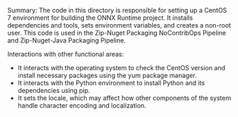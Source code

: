 Summary:
The code in this directory is responsible for setting up a CentOS 7 environment for building the ONNX Runtime project. It installs dependencies and tools, sets environment variables, and creates a non-root user. This code is used in the Zip-Nuget Packaging NoContribOps Pipeline and Zip-Nuget-Java Packaging Pipeline.

Interactions with other functional areas:
- It interacts with the operating system to check the CentOS version and install necessary packages using the yum package manager.
- It interacts with the Python environment to install Python and its dependencies using pip.
- It sets the locale, which may affect how other components of the system handle character encoding and localization.
